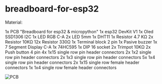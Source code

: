 # breadboard-for-esp32


Material:

1x PCB "Breadboard for esp32 & micropython"
1x esp32 DevKit V1
1x Oled SSD1306 I2C
1x LED RGB C-A
2x LED 5mm
1x DHT11 
1x Resistor 4.7 KΩ
2x Resistor 10KΩ
12x Resistor 330Ω
1x Terminal block 2 pin
1x Pasive buzzer
1x 7 Segment Display C-A
1x 74HC595
1x DIP 16 socket
2x Trimpot 10KΩ
2x Push button 4 pin
4x 1x15 single row pin header connectors
2x 1x2 single row pin header connectors
2x 1x3 single row pin header connectors
5x 1x4 single row pin header connectors
2x 1x15 single row female header connectors
1x 1x4 single row female header connectors



![PCB](https://github.com/lal0cervantes/breadboard-for-esp32/assets/7573502/e364b6d2-77f2-4ca1-8b23-4b53fc626e79)

